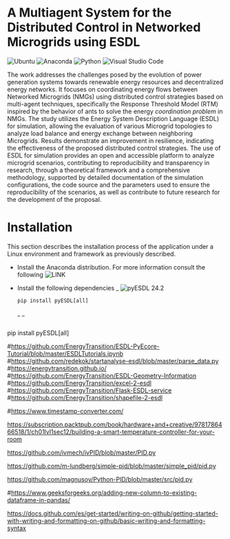 # A Multiagent System for the Distributed Control in Networked Microgrids using ESDL

![Ubuntu](https://img.shields.io/badge/Ubuntu-22.04.4.LTS-8A2BE2.svg)
![Anaconda](https://img.shields.io/badge/Anaconda3-2024.02.1-yellow.svg)
![Python](https://img.shields.io/badge/Python-3.11.7-orange.svg)
![Visual Studio Code](https://img.shields.io/badge/Visual_Studio_Code-1.88.1-blue.svg)

The work addresses the challenges posed by the evolution of power generation systems towards renewable energy resources and decentralized energy networks. It focuses on coordinating energy flows between Networked Microgrids (NMGs) using distributed control strategies based on multi-agent techniques, specifically the Response Threshold Model (RTM) inspired by the behavior of ants to solve the energy *coordination problem* in NMGs. The study utilizes the Energy System Description Language (ESDL) for simulation, allowing the evaluation of various Microgrid topologies to analyze load balance and energy exchange between neighboring Microgrids. Results demonstrate an improvement in resilience, indicating the effectiveness of the proposed distributed control strategies. The use of ESDL for simulation provides an open and accessible platform to analyze microgrid scenarios, contributing to reproducibility and transparency in research, through a theoretical framework and a comprehensive methodology, supported by detailed documentation of the simulation configurations, the code source and the parameters used to ensure the reproducibility of the scenarios, as well as contribute to future research for the development of the proposal.

# Installation

This section describes the installation process of the application under a Linux environment and framework as previously described.

* Install the Anaconda distribution. For more information consult the following ![LINK](https://www.liberiangeek.net/2024/01/install-anaconda-ubuntu-tutorial-for-beginners/)
* Install the following dependencies
  _ ![pyESDL 24.2](https://pypi.org/project/pyESDL/)

    ```
    pip install pyESDL[all]
    ```
  _ 
  _ 


![]()

pip install pyESDL[all]



#https://github.com/EnergyTransition/ESDL-PyEcore-Tutorial/blob/master/ESDLTutorials.ipynb
#https://github.com/redekok/startanalyse-esdl/blob/master/parse_data.py
#https://energytransition.github.io/
#https://github.com/EnergyTransition/ESDL-Geometry-Information
#https://github.com/EnergyTransition/excel-2-esdl
#https://github.com/EnergyTransition/Flask-ESDL-service
#https://github.com/EnergyTransition/shapefile-2-esdl

#https://www.timestamp-converter.com/

https://subscription.packtpub.com/book/hardware+and+creative/9781786466518/1/ch01lvl1sec12/building-a-smart-temperature-controller-for-your-room

https://github.com/ivmech/ivPID/blob/master/PID.py

https://github.com/m-lundberg/simple-pid/blob/master/simple_pid/pid.py

https://github.com/magnusoy/Python-PID/blob/master/src/pid.py

#https://www.geeksforgeeks.org/adding-new-column-to-existing-dataframe-in-pandas/





https://docs.github.com/es/get-started/writing-on-github/getting-started-with-writing-and-formatting-on-github/basic-writing-and-formatting-syntax